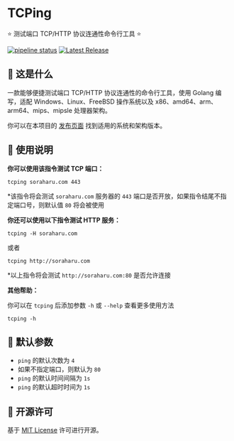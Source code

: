 # TCPing

⭐ 测试端口 TCP/HTTP 协议连通性命令行工具 ⭐

[![pipeline status](https://gitlab.soraharu.com/XiaoXi/TCPing/badges/master/pipeline.svg)](https://gitlab.soraharu.com/XiaoXi/TCPing/-/commits/master) [![Latest Release](https://gitlab.soraharu.com/XiaoXi/TCPing/-/badges/release.svg)](https://gitlab.soraharu.com/XiaoXi/TCPing/-/releases)

## 🤔 这是什么

一款能够便捷测试端口 TCP/HTTP 协议连通性的命令行工具，使用 Golang 编写，适配 Windows、Linux、FreeBSD 操作系统以及 x86、amd64、arm、arm64、mips、mipsle 处理器架构。

你可以在本项目的 [发布页面](https://gitlab.soraharu.com/XiaoXi/TCPing/-/releases) 找到适用的系统和架构版本。

## 🍭 使用说明

**你可以使用该指令测试 TCP 端口：**

```shell
tcping soraharu.com 443
```

*该指令将会测试 `soraharu.com` 服务器的 `443` 端口是否开放，如果指令结尾不指定端口号，则默认值 `80` 将会被使用

**你还可以使用以下指令测试 HTTP 服务：**

```shell
tcping -H soraharu.com
```

或者

```shell
tcping http://soraharu.com
```

*以上指令将会测试 `http://soraharu.com:80` 是否允许连接

**其他帮助：**

你可以在 `tcping` 后添加参数 `-h` 或 `--help` 查看更多使用方法

```shell
tcping -h
```

## 🏃 默认参数

- `ping` 的默认次数为 `4`
- 如果不指定端口，则默认为 `80`
- `ping` 的默认时间间隔为 `1s`
- `ping` 的默认超时时间为 `1s`

## 📜 开源许可

基于 [MIT License](https://choosealicense.com/licenses/mit/) 许可进行开源。
